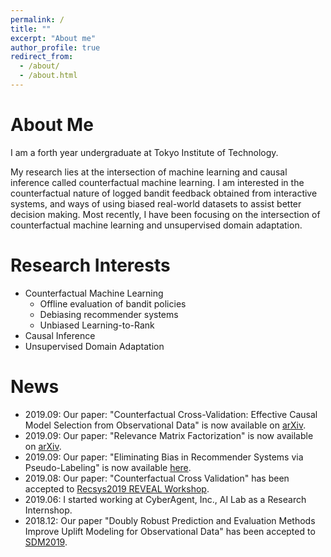 ```yaml
---
permalink: /
title: ""
excerpt: "About me"
author_profile: true
redirect_from:
  - /about/
  - /about.html
---
```


# About Me
I am a forth year undergraduate at Tokyo Institute of Technology.

My research lies at the intersection of machine learning and causal inference called counterfactual machine learning.
I am interested in the counterfactual nature of logged bandit feedback obtained from interactive systems, and ways of using biased real-world datasets to assist better decision making. Most recently, I have been focusing on the intersection of counterfactual machine learning and unsupervised domain adaptation.

# Research Interests
- Counterfactual Machine Learning
    - Offline evaluation of bandit policies
    - Debiasing recommender systems
    - Unbiased Learning-to-Rank
- Causal Inference
- Unsupervised Domain Adaptation

# News
- 2019.09: Our paper: "Counterfactual Cross-Validation: Effective Causal Model Selection from Observational Data" is now available on [arXiv](https://arxiv.org/abs/1909.05299).
- 2019.09: Our paper: "Relevance Matrix Factorization" is now available on [arXiv](https://arxiv.org/abs/1909.03601).
- 2019.09: Our paper: "Eliminating Bias in Recommender Systems via Pseudo-Labeling" is now available [here](https://usaito.github.io/files/atmf.pdf).
- 2019.08: Our paper: "Counterfactual Cross Validation" has been accepted to [Recsys2019 REVEAL Workshop](https://sites.google.com/view/reveal2019/home?authuser=0).
- 2019.06: I started working at CyberAgent, Inc., AI Lab as a Research Internshop.  
- 2018.12: Our paper "Doubly Robust Prediction and Evaluation Methods Improve Uplift Modeling for Observational Data" has been accepted to [SDM2019](https://www.siam.org/Conferences/CM/Conference/sdm19).
